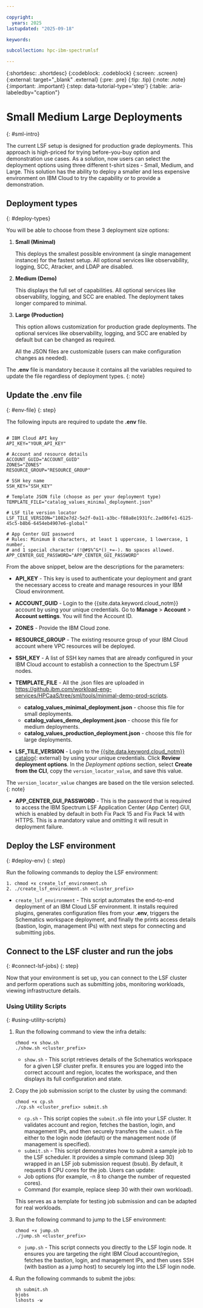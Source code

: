 ```yaml
---

copyright:
  years: 2025
lastupdated: "2025-09-18"

keywords:

subcollection: hpc-ibm-spectrumlsf

---
```


{:shortdesc: .shortdesc}
{:codeblock: .codeblock}
{:screen: .screen}
{:external: target="_blank" .external}
{:pre: .pre}
{:tip: .tip}
{:note: .note}
{:important: .important}
{:step: data-tutorial-type='step'}
{:table: .aria-labeledby="caption"}

# Small Medium Large Deployments
{: #sml-intro}

The current LSF setup is designed for production grade deployments. This approach is high-priced for trying before-you-buy option and demonstration use cases. As a solution, now users can select the deployment options using three different t-shirt sizes - Small, Medium, and Large. This solution has the ability to deploy a smaller and less expensive environment on IBM Cloud to try the capability or to provide a demonstration.

## Deployment types
{: #deploy-types}

You will be able to choose from these 3 deployment size options:

1. **Small (Minimal)**

    This deploys the smallest possible environment (a single management instance) for the fastest setup. All optional services like observability, logging, SCC, Atracker, and LDAP are disabled.

2. **Medium (Demo)**

    This displays the full set of capabilities. All optional services like observability, logging, and SCC are enabled. The deployment takes longer compared to minimal.

3. **Large (Production)**

    This option allows customization for production grade deployments. The optional services like observability, logging, and SCC are enabled by default but can be changed as required.

    All the JSON files are customizable (users can make configuration changes as needed).

The **.env** file is mandatory because it contains all the variables required to update the file regardless of deployment types.
{: note}

## Update the .env file
{: #env-file}
{: step}

The following inputs are required to update the **.env** file.

```pre

# IBM Cloud API key
API_KEY="YOUR_API_KEY"

# Account and resource details
ACCOUNT_GUID="ACCOUNT_GUID"
ZONES="ZONES"
RESOURCE_GROUP="RESOURCE_GROUP"

# SSH key name
SSH_KEY="SSH_KEY"

# Template JSON file (choose as per your deployment type)
TEMPLATE_FILE="catalog_values_minimal_deployment.json"

# LSF tile version locator
LSF_TILE_VERSION="1082e7d2-5e2f-0a11-a3bc-f88a8e1931fc.2ad06fe1-6125-45c5-b8b6-6454eb4907e6-global"

# App Center GUI password
# Rules: Minimum 8 characters, at least 1 uppercase, 1 lowercase, 1 number,
# and 1 special character (!@#$%^&*()_+=-). No spaces allowed.
APP_CENTER_GUI_PASSWORD="APP_CENTER_GUI_PASSWORD"
```

From the above snippet, below are the descriptions for the parameters:

* **API_KEY** - This key is used to authenticate your deployment and grant the necessary access to create and manage resources in your IBM Cloud environment.

* **ACCOUNT_GUID** - Login to the {{site.data.keyword.cloud_notm}} account by using your unique credentials. Go to **Manage** > **Account** > **Account settings**. You will find the Account ID.

* **ZONES** - Provide the IBM Cloud zone.

* **RESOURCE_GROUP** - The existing resource group of your IBM Cloud account where VPC resources will be deployed.

* **SSH_KEY** - A list of SSH key names that are already configured in your IBM Cloud account to establish a connection to the Spectrum LSF nodes.

* **TEMPLATE_FILE** - All the .json files are uploaded in https://github.ibm.com/workload-eng-services/HPCaaS/tree/sml/tools/minimal-demo-prod-scripts.

    * **catalog_values_minimal_deployment.json** - choose this file for small deployments.
    * **catalog_values_demo_deployment.json** - choose this file for medium deployments.
    * **catalog_values_production_deployment.json** - choose this file for large deployments.

* **LSF_TILE_VERSION** - Login to the [{{site.data.keyword.cloud_notm}} catalog](https://cloud.ibm.com/catalog/architecture/deploy-arch-ibm-hpc-lsf-1444e20a-af22-40d1-af98-c880918849cb-global?catalog_query=aHR0cHM6Ly9jbG91ZC5pYm0uY29tL2NhdGFsb2cjaGlnaGxpZ2h0cw%3D%3D){: external} by using your unique credentials. Click **Review deployment options**. In the _Deployment options_ section, select **Create from the CLI**, copy the `version_locator_value`, and save this value.

The `version_locator_value` changes are based on the tile version selected.
{: note}

* **APP_CENTER_GUI_PASSWORD** - This is the password that is required to access the IBM Spectrum LSF Application Center (App Center) GUI, which is enabled by default in both Fix Pack 15 and Fix Pack 14 with HTTPS. This is a mandatory value and omitting it will result in deployment failure.

## Deploy the LSF environment
{: #deploy-env}
{: step}

Run the following commands to deploy the LSF environment:

```pre
1. chmod +x create_lsf_environment.sh
2. ./create_lsf_environment.sh <cluster_prefix>
```

* `create_lsf_environment` - This script automates the end-to-end deployment of an IBM Cloud LSF environment. It installs required plugins, generates configuration files from your **.env**, triggers the Schematics workspace deployment, and finally the prints access details (bastion, login, management IPs) with next steps for connecting and submitting jobs.

## Connect to the LSF cluster and run the jobs
{: #connect-lsf-jobs}
{: step}

Now that your environment is set up, you can connect to the LSF cluster and perform operations such as submitting jobs, monitoring workloads, viewing infrastructure details.

### Using Utility Scripts
{: #using-utility-scripts}

1. Run the following command to view the infra details:
    ```pre
    chmod +x show.sh
    ./show.sh <cluster_prefix>
    ```

    * `show.sh` - This script retrieves details of the Schematics workspace for a given LSF cluster prefix. It ensures you are logged into the correct account and region, locates the workspace, and then displays its full configuration and state.

2. Copy the job submission script to the cluster by using the command:

    ```pre
    chmod +x cp.sh
    ./cp.sh <cluster_prefix> submit.sh
    ```

    * `cp.sh` - This script copies the `submit.sh` file into your LSF cluster. It validates account and region, fetches the bastion, login, and management IPs, and then securely transfers the `submit.sh` file either to the login node (default) or the management node (if management is specified).
    * `submit.sh` - This script demonstrates how to submit a sample job to the LSF scheduler. It provides a simple command (sleep 30) wrapped in an LSF job submission request (bsub). By default, it requests 8 CPU cores for the job. Users can update:
    * Job options (for example, -n 8 to change the number of requested cores).
    * Command (for example, replace sleep 30 with their own workload).

    This serves as a template for testing job submission and can be adapted for real workloads.

3. Run the following command to jump to the LSF environment:
    ```pre
    chmod +x jump.sh
    ./jump.sh <cluster_prefix>
    ```

    * `jump.sh` - This script connects you directly to the LSF login node. It ensures you are targeting the right IBM Cloud account/region, fetches the bastion, login, and management IPs, and then uses SSH (with bastion as a jump host) to securely log into the LSF login node.

4. Run the following commands to submit the jobs:
    ```pre
    sh submit.sh
    bjobs
    lshosts -w
    ```
